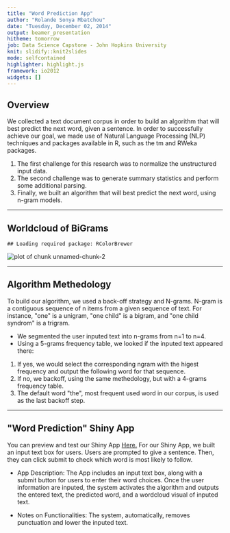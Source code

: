 ```yaml
---
title: "Word Prediction App"
author: "Rolande Sonya Mbatchou"
date: "Tuesday, December 02, 2014"
output: beamer_presentation
hitheme: tomorrow
job: Data Science Capstone - John Hopkins University
knit: slidify::knit2slides
mode: selfcontained
highlighter: highlight.js
framework: io2012
widgets: []
---
```


## Overview

We collected a text document corpus in order to build an algorithm that will best predict the next word, given a sentence. In order to successfully achieve our goal, we made use of Natural Language Processing (NLP) techniques and packages available in R, such as the tm and RWeka packages. 

1. The first challenge for this research was to normalize the unstructured input data. 
2. The second challenge was to generate summary statistics and perform some additional parsing. 
3. Finally, we built an algorithm that will best predict the next word, using n-gram models.

--- 

## Worldcloud of BiGrams


```
## Loading required package: RColorBrewer
```

![plot of chunk unnamed-chunk-2](assets/fig/unnamed-chunk-2-1.png) 

--- 

## Algorithm Methedology

To build our algorithm, we used a back-off strategy and N-grams. N-gram is a contiguous sequence of n items from a given sequence of text. For instance, "one" is a unigram, "one child" is a bigram, and "one child syndrom" is a trigram.

- We segmented the user inputed text into n-grams from n=1 to n=4. 
- Using a 5-grams frequency table, we looked if the inputed text appeared there:

1. If yes, we would select the corresponding ngram with the higest frequency and output the following word for that sequence. 
2. If no, we backoff, using the same methedology, but with a 4-grams frequency table.
3. The default word "the", most frequent used word in our corpus, is used as the last backoff step. 

--- 

## "Word Prediction" Shiny App

You can preview and test our Shiny App [Here.](https://rmbatcho1.shinyapps.io/shinyapp/)
For our Shiny App, we built an input text box for users. Users are prompted to give a sentence. Then, they can click submit to check which word is most likely to follow.

- App Description: The App includes an input text box, along with a submit button for users to enter their word choices. Once the user information are inputed, the system activates the algorithm and outputs the entered text, the predicted word, and a wordcloud visual of inputed text.

- Notes on Functionalities: The system, automatically, removes punctuation and lower the inputed text.
